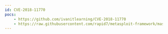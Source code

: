 ```yaml
---
id: CVE-2018-11770
pocs:
    - https://github.com/ivanitlearning/CVE-2018-11770
    - https://raw.githubusercontent.com/rapid7/metasploit-framework/master/modules/exploits/linux/http/spark_unauth_rce.rb
---
```

